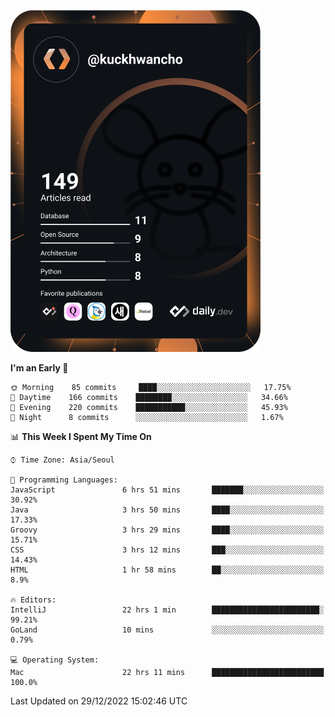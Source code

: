 <a href="https://app.daily.dev/kuckhwancho"><img src="https://github.com/kuckjwi0928/kuckjwi0928/blob/master/devcard.svg" width="400" alt="Kuckjwi Devcard"/></a>

<!--START_SECTION:waka-->
**I'm an Early 🐤** 

```text
🌞 Morning    85 commits     ████░░░░░░░░░░░░░░░░░░░░░   17.75% 
🌆 Daytime    166 commits    ████████░░░░░░░░░░░░░░░░░   34.66% 
🌃 Evening    220 commits    ███████████░░░░░░░░░░░░░░   45.93% 
🌙 Night      8 commits      ░░░░░░░░░░░░░░░░░░░░░░░░░   1.67%

```


📊 **This Week I Spent My Time On** 

```text
⌚︎ Time Zone: Asia/Seoul

💬 Programming Languages: 
JavaScript               6 hrs 51 mins       ███████░░░░░░░░░░░░░░░░░░   30.92% 
Java                     3 hrs 50 mins       ████░░░░░░░░░░░░░░░░░░░░░   17.33% 
Groovy                   3 hrs 29 mins       ████░░░░░░░░░░░░░░░░░░░░░   15.71% 
CSS                      3 hrs 12 mins       ███░░░░░░░░░░░░░░░░░░░░░░   14.43% 
HTML                     1 hr 58 mins        ██░░░░░░░░░░░░░░░░░░░░░░░   8.9%

🔥 Editors: 
IntelliJ                 22 hrs 1 min        ████████████████████████░   99.21% 
GoLand                   10 mins             ░░░░░░░░░░░░░░░░░░░░░░░░░   0.79%

💻 Operating System: 
Mac                      22 hrs 11 mins      █████████████████████████   100.0%

```


 Last Updated on 29/12/2022 15:02:46 UTC
<!--END_SECTION:waka-->
